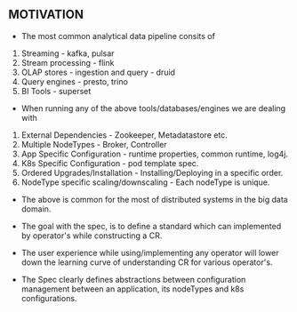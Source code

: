 ## MOTIVATION

- The most common analytical data pipeline consits of 
1. Streaming -  kafka, pulsar
2. Stream processing - flink
3. OLAP stores - ingestion and query - druid
4. Query engines - presto, trino
4. BI Tools - superset

- When running any of the above tools/databases/engines we are dealing with 

1. External Dependencies - Zookeeper, Metadatastore etc.
2. Multiple NodeTypes - Broker, Controller 
3. App Specific Configuration - runtime properties, common runtime, log4j.
4. K8s Specific Configuration - pod template spec.
5. Ordered Upgrades/Installation - Installing/Deploying in a specific order.
6. NodeType specific scaling/downscaling - Each nodeType is unique.

- The above is common for the most of distributed systems in the big data domain.

- The goal with the spec, is to define a standard which can implemented by operator's while constructing a CR.

- The user experience while using/implementing any operator will lower down the learning curve of understanding CR for various operator's.

- The Spec clearly defines abstractions between configuration management between an application, its nodeTypes and k8s configurations.
